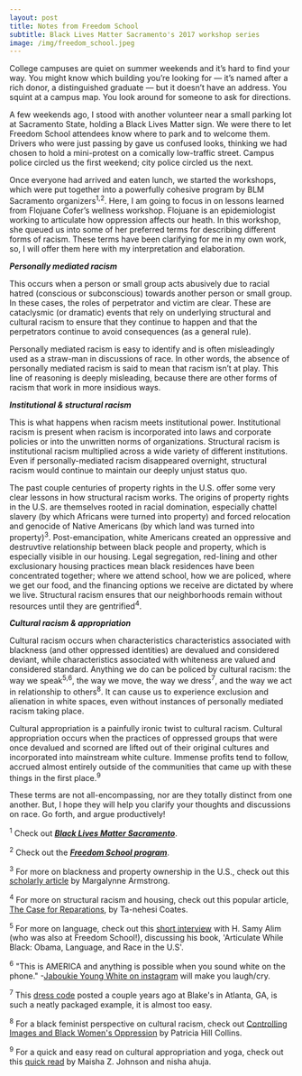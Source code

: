 ```yaml
---
layout: post
title: Notes from Freedom School
subtitle: Black Lives Matter Sacramento's 2017 workshop series
image: /img/freedom_school.jpeg
---
```


College campuses are quiet on summer weekends and it’s hard to find your way.  You might know which building you’re looking for — it’s named after a rich donor, a distinguished graduate — but it doesn’t have an address.  You squint at a campus map.  You look around for someone to ask for directions.  

A few weekends ago, I stood with another volunteer near a small parking lot at Sacramento State, holding a Black Lives Matter sign.  We were there to let Freedom School attendees know where to park and to welcome them.  Drivers who were just passing by gave us confused looks, thinking we had chosen to hold a mini-protest on a comically low-traffic street.  Campus police circled us the first weekend; city police circled us the next.

Once everyone had arrived and eaten lunch, we started the workshops, which were put together into a powerfully cohesive program by BLM Sacramento organizers<sup>1,</sup><sup>2</sup>.  Here, I am going to focus in on lessons learned from Flojuane Cofer’s wellness workshop.  Flojuane is an epidemiologist working to articulate how oppression affects our heath. In this workshop, she queued us into some of her preferred terms for describing different forms of racism.  These terms have been clarifying for me in my own work, so, I will offer them here with my interpretation and elaboration.

***Personally mediated racism*** 

This occurs when a person or small group acts abusively due to racial hatred (conscious or subconscious) towards another person or small group.  In these cases, the roles of perpetrator and victim are clear.  These are cataclysmic (or dramatic) events that rely on underlying structural and cultural racism to ensure that they continue to happen and that the perpetrators continue to avoid consequences (as a general rule). 

Personally mediated racism is easy to identify and is often misleadingly used as a straw-man in discussions of race.  In other words, the absence of personally mediated racism is said to mean that racism isn’t at play.  This line of reasoning is deeply misleading, because there are other forms of racism that work in more insidious ways. 

***Institutional & structural racism***

This is what happens when racism meets institutional power.  Institutional racism is present when racism is incorporated into laws and corporate policies or into the unwritten norms of organizations.  Structural racism is institutional racism multiplied across a wide variety of different institutions. Even if personally-mediated racism disappeared overnight, structural racism would continue to maintain our deeply unjust status quo.  

The past couple centuries of property rights in the U.S. offer some very clear lessons in how structural racism works.  The origins of property rights in the U.S. are themselves rooted in racial domination, especially chattel slavery (by which Africans were turned into property) and forced relocation and genocide of Native Americans (by which land was turned into property)<sup>3</sup>.   Post-emancipation, white Americans created an oppressive and destruvtive relationship between black people and property, which is especially visible in our housing.  Legal segregation, red-lining and other exclusionary housing practices mean black residences have been concentrated together;  where we attend school, how we are policed, where we get our food, and the financing options we receive are dictated by where we live.  Structural racism ensures that our neighborhoods remain without resources until they are gentrified<sup>4</sup>.  

***Cultural racism & appropriation***

Cultural racism occurs when characteristics characteristics associated with blackness (and other oppressed identities) are devalued and considered deviant, while characteristics associated with whiteness are valued and considered standard.  Anything we do can be policed by cultural racism: the way we speak<sup>5,</sup><sup>6</sup>, the way we move, the way we dress<sup>7</sup>, and the way we act in relationship to others<sup>8</sup>.  It can cause us to experience exclusion and alienation in white spaces, even without instances of personally mediated racism taking place.

Cultural appropriation is a painfully ironic twist to cultural racism.  Cultural appropriation occurs when the practices of oppressed groups that were once devalued and scorned are lifted out of their original cultures and incorporated into mainstream white culture.  Immense profits tend to follow, accrued almost entirely outside of the communities that came up with these things in the first place.<sup>9</sup>   


These terms are not all-encompassing, nor are they totally distinct from one another.  But, I hope they will help you clarify your thoughts and discussions on race.  Go forth, and argue productively!  

 
<sup>1</sup> Check out [***Black Lives Matter Sacramento***](http://www.inciteaction.com/).

<sup>2</sup> Check out the [***Freedom School program***](http://www.blmsacfreedomschool.org/event-program.html).

<sup>3</sup> For more on blackness and property ownership in the U.S., check out this [scholarly article](http://scholarship.law.berkeley.edu/cgi/viewcontent.cgi?article=1111&context=bjalp) by Margalynne Armstrong.

<sup>4</sup> For more on structural racism and housing, check out this popular article, [The Case for Reparations](https://www.theatlantic.com/magazine/archive/2014/06/the-case-for-reparations/361631/), by Ta-nehesi Coates.

<sup>5</sup> For more on language, check out this [short interview](http://www.nbcnews.com/video/the-cycle/49333545#49333545) with H. Samy Alim (who was also at Freedom School!), discussing his book, 'Articulate While Black: Obama, Language, and Race in the U.S'.

<sup>6</sup> "This is AMERICA and anything is possible when you sound white on the phone." -[Jaboukie Young White on instagram](https://www.instagram.com/p/BNIn3fzhVWA/?taken-by=jaboukie&hl=en) will make you laugh/cry.

<sup>7</sup> This [dress code](https://thegavoice.com/atlanta-gay-bar-blakes-taking-heat-over-dress-code-sign/) posted a couple years ago at Blake's in Atlanta, GA, is such a neatly packaged example, it is almost too easy.

<sup>8</sup> For a black feminist perspective on cultural racism, check out [Controlling Images and Black Women's Oppression](http://nelsonssociology101.weebly.com/uploads/2/6/1/6/26165328/controlling.pdf) by Patricia Hill Collins.

<sup>9</sup> For a quick and easy read on cultural appropriation and yoga, check out this [quick read](http://everydayfeminism.com/2016/05/yoga-cultural-appropriation/) by Maisha Z. Johnson and nisha ahuja.
